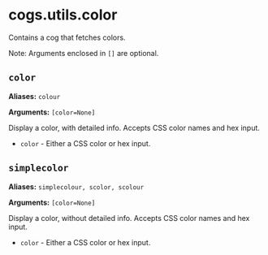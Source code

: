 # cogs.utils.color

Contains a cog that fetches colors.

Note: Arguments enclosed in `[]` are optional.

## `color`

**Aliases:** `colour`

**Arguments:** `[color=None]`

Display a color, with detailed info. Accepts CSS color names and hex input.

* `color` - Either a CSS color or hex input.

## `simplecolor`

**Aliases:** `simplecolour, scolor, scolour`

**Arguments:** `[color=None]`

Display a color, without detailed info. Accepts CSS color names and hex input.

* `color` - Either a CSS color or hex input.